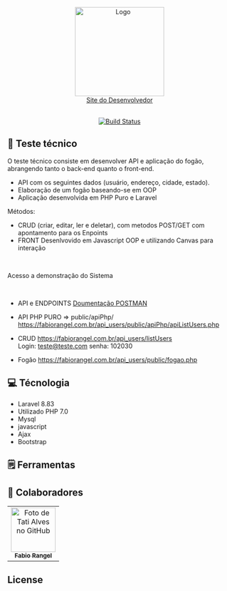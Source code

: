 <br />
<div align="center">
    <a href="https://fabiorangel.com.br/"> <img src="https://fabiorangel.com.br/public/img/logo_novo.png" alt="Logo" width="200" > <br>   Site do Desenvolvedor</a>
<br><br>
  </div>

<p align="center">
<a href="https://travis-ci.org/laravel/framework"><img src="https://travis-ci.org/laravel/framework.svg" alt="Build Status"></a>
</p>

## :page_facing_up: Teste técnico

O teste técnico consiste em desenvolver API e aplicação do fogão,
abrangendo tanto o back-end quanto o front-end.

* API com os seguintes dados (usuário, endereço, cidade, estado).
* Elaboração de um fogão baseando-se em OOP
* Aplicação  desenvolvida em PHP Puro e Laravel
  
Métodos:
* CRUD (criar, editar, ler e deletar), com metodos POST/GET com apontamento para os Enpoints
* FRONT Desenlvovido em Javascript OOP e utilizando Canvas para interação

<br />

<p>Acesso a demonstração do Sistema</p><br />

* API e ENDPOINTS
<a href="https://documenter.getpostman.com/view/25727843/2sA2r545M2">Doumentação POSTMAN</a><br />

* API PHP PURO  =>  public/apiPhp/ <br />
<a href="https://fabiorangel.com.br/api_users/public/apiPhp/apiListUsers.php">https://fabiorangel.com.br/api_users/public/apiPhp/apiListUsers.php</a><br />

* CRUD
<a href="https://fabiorangel.com.br/api_users/listUsers">https://fabiorangel.com.br/api_users/listUsers</a><br />
Login: teste@teste.com  senha: 102030 <br />

* Fogão
<a href="https://fabiorangel.com.br/api_users/public/fogao.php">https://fabiorangel.com.br/api_users/public/fogao.php</a><br />



## :computer: Técnologia
- Laravel 8.83
- Utilizado PHP 7.0
- Mysql
- javascript
- Ajax
- Bootstrap


## 🗒️ Ferramentas



## :handshake: Colaboradores
<table>
  <tr>
    <td align="center">
      <a href="http://github.com/tatialveso">
        <img src="https://fabiorangel.com.br/public/images/fh.jpg" width="100px;" alt="Foto de Tati Alves no GitHub"/><br>
        <sub>
          <b>Fabio Rangel</b>
        </sub>
      </a>
    </td>
  </tr>
</table>



## License

